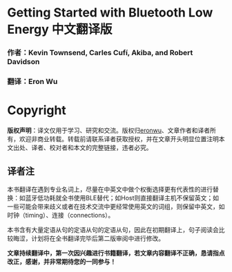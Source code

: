 # Getting Started with Bluetooth Low Energy 中文翻译版

### 作者：Kevin Townsend, Carles Cufí, Akiba, and Robert Davidson

### 翻译：Eron Wu

# Copyright

**版权声明**：译文仅用于学习、研究和交流。版权归[eronwu](https://github.com/Eronwu)、文章作者和译者所有，欢迎非商业转载。转载前请联系译者获取授权，并在文章开头明显位置注明本文出处、译者、校对者和本文的完整链接，违者必究。



## 译者注

本书翻译在遇到专业名词上，尽量在中英文中做个权衡选择更有代表性的进行替换：如蓝牙低功耗就全书使用BLE替代；如Host则直接翻译主机不保留英文；如一些可能会带来歧义或者在技术交流中更经常使用英文的词组，则保留中英文，如时钟（timing）、连接（connections）。

本书含有大量定语从句的定语从句的定语从句，因此在初期翻译上，句子阅读会比较晦涩，计划将在全书翻译完毕后第二版审阅中进行修改。

**文章持续翻译中，第一次因兴趣进行书籍翻译，若文章内容翻译不正确，恳请指点改正，感谢，并非常期待您的一同参与！**
